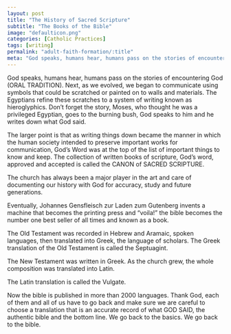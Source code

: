 ```yaml
---
layout: post
title: "The History of Sacred Scripture"
subtitle: "The Books of the Bible"
image: "defaulticon.png"
categories: [Catholic Practices]
tags: [writing]
permalink: "adult-faith-formation/:title"
meta: "God speaks, humans hear, humans pass on the stories of encountering God (ORAL TRADITION). Next, as we evolved, we began to communicate using symbols that could be scratched or painted on to walls and materials. The Egyptians refine these scratches to a system of writing known as hieroglyphics. Don’t forget the story, Moses, who thought he was a privileged Egyptian, goes to the burning bush, God speaks to him and he writes down what God said."
---
```

God speaks, humans hear, humans pass on the stories of encountering God (ORAL TRADITION). Next, as we evolved, we began to communicate using symbols that could be scratched or painted on to walls and materials. The Egyptians refine these scratches to a system of writing known as hieroglyphics. Don’t forget the story, Moses, who thought he was a privileged Egyptian, goes to the burning bush, God speaks to him and he writes down what God said.
<!--more-->

The larger point is that as writing things down became the manner in which the human society intended to preserve important works for communication, God’s Word was at the top of the list of important things to know and keep. The collection of written books of scripture, God’s word, approved and accepted is called the CANON of SACRED SCRIPTURE.

The church has always been a major player in the art and care of documenting our history with God for accuracy, study and future generations.

Eventually, Johannes Gensfleisch zur Laden zum Gutenberg invents a machine that becomes the printing press and “voila!” the bible becomes the number one best seller of all times and known as a book.

The Old Testament was recorded in Hebrew and Aramaic, spoken languages, then translated into Greek, the language of scholars. The Greek translation of the Old Testament is called the Septuagint.

The New Testament was written in Greek. As the church grew, the whole composition was translated into Latin.

The Latin translation is called the Vulgate.

Now the bible is published in more than 2000 languages. Thank God, each of them and all of us have to go back and make sure we are careful to choose a translation that is an accurate record of what GOD SAID, the authentic bible and the bottom line. We go back to the basics. We go back to the bible.
